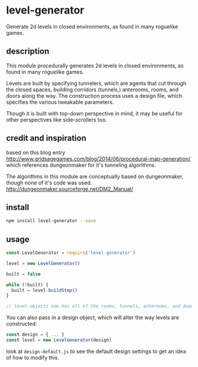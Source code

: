 # level-generator
Generate 2d levels in closed environments, as found in many roguelike games.

## description
This module procedurally generates 2d levels in closed environments, as found in many roguelike games.

Levels are built by specifying tunnelers, which are agents that cut through the closed spaces, building corridors (tunnels,) anterooms, rooms, and doors along the way. The construction process uses a design file, which specifies the various tweakable parameters.

Though it is built with top-down perspective in mind, it may be useful for other perspectives like side-scrollers too.


## credit and inspiration
based on this blog entry http://www.gridsagegames.com/blog/2014/06/procedural-map-generation/ which references dungeonmaker for it's tunneling algorithms.

The algorithms in this module are conceptually based on dungeonmaker, though none of it's code was used.  http://dungeonmaker.sourceforge.net/DM2_Manual/


## install

```bash
npm install level-generator --save
```

## usage

```javascript
const LevelGenerator = require('level-generator')

level = new LevelGenerator()

built = false

while (!built) {
  built = level.buildStep()
}

// level.objects now has all of the rooms, tunnels, anterooms, and doors

```

You can also pass in a design object, which will alter the way levels are constructed:

```javascript
const design = { ... }
const level = new LevelGenerator(design)
```

look at `design-default.js` to see the default design settings to get an idea of how to modify this.